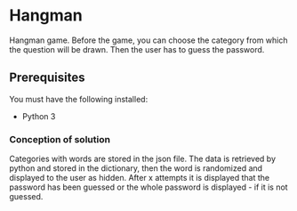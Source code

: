 # Hangman
Hangman game. Before the game, you can choose the category from which the question will be drawn. Then the user has to guess the password. 

## Prerequisites

You must have the following installed:
- Python 3

### Conception of solution
Categories with words are stored in the json file. The data is retrieved by python and stored in the dictionary, then the word 
is randomized and displayed to the user as hidden. 
After x attempts it is displayed that the password has been guessed or the whole password is displayed - if it is not guessed.
